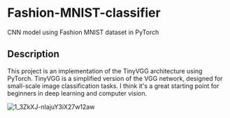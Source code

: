 # Fashion-MNIST-classifier
CNN model using Fashion MNIST dataset in PyTorch

## Description
This project is an implementation of the TinyVGG architecture using PyTorch. TinyVGG is a simplified version of the VGG network, designed for small-scale image classification tasks. I think it's a great starting point for beginners in deep learning and computer vision.

![1_3ZkXJ-nIajuY3iX27w12aw](https://github.com/XZIPX/Fashion-MNIST-classifier/assets/96609166/23201d7e-9a3b-404c-bb9d-6835b6592bb1)
